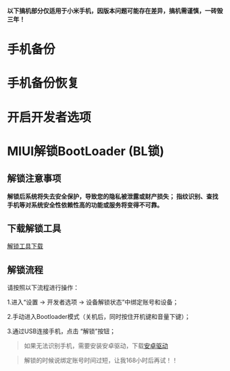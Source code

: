 **以下搞机部分仅适用于小米手机，因版本问题可能存在差异，搞机需谨慎，一砖毁三年！**


# 手机备份

# 手机备份恢复

# 开启开发者选项

# MIUI解锁BootLoader (BL锁)

## 解锁注意事项

**解锁后系统将失去安全保护，导致您的隐私被泄露或财产损失；
指纹识别、查找手机等对系统安全性依赖性高的功能或服务将变得不可靠。**

## 下载解锁工具

[解锁工具下载](http://www.miui.com/unlock/download.html)

## 解锁流程

请按照以下流程进行操作：

1.进入“设置 -> 开发者选项 -> 设备解锁状态”中绑定账号和设备；

2.手动进入Bootloader模式（关机后，同时按住开机键和音量下键）；

3.通过USB连接手机，点击 “解锁”按钮；

> 如果无法识别手机，需要安装安卓驱动，下载[安卓驱动](https://www.jb51.net/softs/684467.html#downintro2)

> 解锁的时候说绑定账号时间过短，让我168小时后再试！！